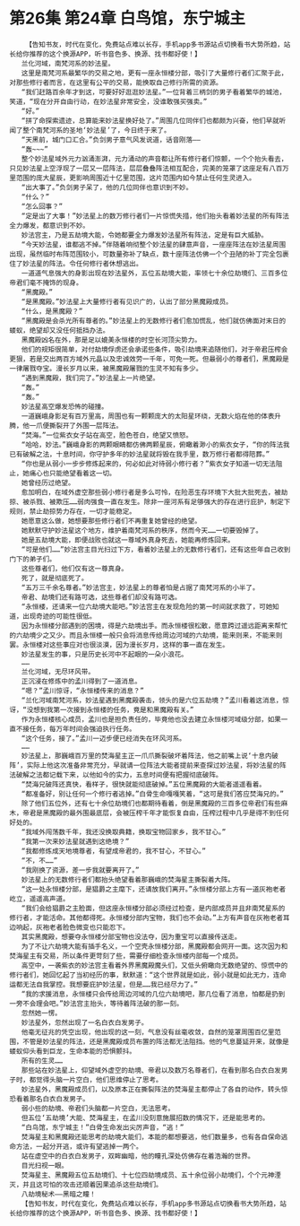 # 第26集 第24章 白鸟馆，东宁城主
        【告知书友，时代在变化，免费站点难以长存，手机app多书源站点切换看书大势所趋，站长给你推荐的这个换源APP，听书音色多、换源、找书都好使！】
       兰化河域，南梵河系的妙法星。
       这里是南梵河系最繁华的交易之地，更有一座永恒楼分部，吸引了大量修行者们汇聚于此，对那些修行者而言，在这里有公平的交易，能换取自己修行所需的资源。
       “我们赶路百余年才到这，可要好好逛逛妙法星。”一位背着三柄剑的男子看着繁华的城池，笑道，“现在分开自由行动，在妙法星非常安全，没谁敢强买强卖。”
       “好。”
       “拼了命探索遗迹，总算能来妙法星换好处了。”周围几位同伴们也都颇为兴奋，他们早就听闻了整个南梵河系的圣地‘妙法星’了，今日终于来了。
       “天黑前，城门口汇合。”负剑男子意气风发说道，话音刚落——
       “轰~~~”
       整个妙法星域外元力汹涌澎湃，元力涌动的声音都让所有修行者们惊颤，一个个抬头看去，只见妙法星上空浮现了一层又一层阵法，层层叠叠阵法相互配合，完美的笼罩了这座足有八百万里范围的庞大星辰，更影响周围近十亿里范围，这片范围内如今禁止任何生灵进入。
       “出大事了。”负剑男子呆了，他的几位同伴也意识到不妙。
       “什么？”
       “怎么回事？”
       “定是出了大事！”妙法星上的数万修行者们一片惊慌失措，他们抬头看着妙法星的所有阵法全力爆发，都意识到不妙。
       妙法宫主，乃是五劫境大能，令她都要全力爆发妙法星所有阵法，定是有巨大威胁。
       “今天妙法星，谁都逃不掉。”伴随着响彻整个妙法星的肆意声音，一座座阵法在妙法星周围出现，虽然临时布阵范围较小，可数量弥补了缺点，数十座阵法仿佛一个个丑陋的补丁完全包裹住了妙法星的阵法。令任何修行者休想逃出。
       一道道气息强大的身影出现在妙法星外，五位五劫境大能，率领七十余位劫境们、三百多位帝君们毫不掩饰的现身。
       “黑魔殿。”
       “是黑魔殿。”妙法星上大量修行者有见识广的，认出了部分黑魔殿成员。
       “什么，是黑魔殿？”
       “黑魔殿是会杀光所有尊者的。”妙法星上的无数修行者们愈加慌乱，他们就仿佛面对末日的蝼蚁，绝望却又没任何抵挡办法。
       黑魔殿凶名在外，那是足以媲美永恒楼的时空长河顶尖势力。
       他们的规矩很简单，对付劫境俘虏还会承诺些条件，吸引劫境来追随他们，对于帝君压榨会更狠，若是交出两百方域外元晶以及忠诚效劳一千年，可免一死。但最弱小的尊者们，黑魔殿是一律屠戮夺宝。漫长岁月以来，被黑魔殿屠戮的生灵不知有多少。
       “遇到黑魔殿，我们完了。”妙法星上一片绝望。
       “轰。”
       “轰。”
       妙法星高空爆发恐怖的碰撞。
       一道巍峨身影足有百万里高，周围也有一颗颗庞大的太阳星环绕，无数火焰在他的体表升腾，他一爪便撕裂开了外围一层阵法。
       “焚海。”一位紫衣女子站在高空，脸色苍白，绝望又愤怒。
       “哈哈，妙法。”巍峨身影的两颗眼睛都仿佛两颗星辰，俯瞰着渺小的紫衣女子，“你的阵法我已有破解之法，十息时间，你守护多年的妙法星就将毁在我手里，数万修行者都得陪葬。”
       “你也是从弱小一步步修炼起来的，何必如此对待弱小修行者？”紫衣女子知道一切无法阻止，她痛心也只能绝望看着这一切。
       她曾经历过绝望。
       愈加明白，在域外虚空那些弱小修行者是多么可怜，在险恶生存环境下大批大批死去，被劫掠、被杀戮、被欺压……弱肉强食一直在发生。除非一座河系有足够强大的存在进行庇护，制定下规则，禁止劫掠势力存在，一切才能稳定。
       她愿意这么做，她想要那些修行者们不再重复她曾经的绝望。
       她默默守护妙法星这个地方，维护着南梵河系的秩序，然而今天……一切要毁掉了。
       她是五劫境大能，即便战败也就这一尊域外真身死去，她能再修炼回来。
       “可是他们……”妙法宫主目光扫过下方，看着妙法星上的无数修行者们，还有这些年自己收到门下的弟子们。
       这些尊者们，他们仅有这一尊真身。
       死了，就是彻底死了。
       “五万三千余名尊者。”妙法宫主，妙法星上的尊者怕是占据了南梵河系的小半了。
       帝君、劫境们还有路可选，这些尊者们却没有路可选。
       “永恒楼，还请来一位六劫境大能吧。”妙法宫主在发现危险的第一时间就求救了，可她知道，出现奇迹的可能性很低。
       因为永恒楼分部遇到的困境，得是六劫境出手。而永恒楼很松散，愿意跨过遥远距离来帮忙的六劫境少之又少。而且永恒楼一般只会将消息传给周边河域的六劫境，能来则来，不能来则罢。永恒楼对这些事应对也很淡漠，因为漫长岁月，这样的事一直在发生。
       妙法星发生的事，只是历史长河中不起眼的一朵小浪花。
       ……
       兰化河域，无尽环风带。
       正沉浸在修炼中的孟川得到了一道消息。
       “嗯？”孟川惊讶，“永恒楼传来的消息？”
       “兰化河域南梵河系，妙法星遇到黑魔殿袭击，领头的是六位五劫境？”孟川看着这消息，惊讶，“没想到我第一次接到永恒楼的任务，竟是和黑魔殿有关。”
       作为永恒楼核心成员，孟川也是担负责任的，毕竟他也没去建立永恒楼河域级分部，如果一直不接任务，每万年时间会强迫执行任务。
       “这个任务，接了。”孟川一迈步便已经消失在环风河系。
       ……
       妙法星上，那巍峨百万里的焚海星主正一爪爪撕裂破坏着阵法，他之前嘴上说‘十息内破阵’，实际上他这次准备非常充分，早就请一位阵法大能者提前来查探过妙法星，将妙法星的阵法破解之法都记载下来，以他如今的实力，五息时间便有把握彻底破阵。
       “焚海兄破阵还真快，看样子，很快就能彻底破掉。”五位黑魔殿的大能者遥遥看着。
       “都准备好，别让任何一个修行者逃掉。”白骨生命嘎嘎笑着，“这可是我们答应焚海兄的。”
       除了他们五位外，还有七十余位劫境们也都期待看着，倒是黑魔殿的三百多位帝君们有些麻木，帝君是黑魔殿的最外围最底层，会被压榨千年才能恢复自由，压榨过程中几乎是得不到任何好处的。
       “我域外闯荡数千年，我还没换取典籍，换取宝物回家乡，我不甘心。”
       “我第一次来妙法星就遇到这绝境？”
       “我都修炼成天地境尊者，有望成帝君的，我不甘心，不甘心。”
       “不，不……”
       “我刚换了资源，差一步我就要离开了。”
       妙法星上的无数修行者们都抬头绝望看着那巍峨的焚海星主撕裂着大阵。
       “这一处永恒楼分部，是猖爵之主麾下，还请放我们离开。”永恒楼分部上方有一道灰袍老者屹立，遥遥高声道。
       “我们会给猖爵之主脸面，但这座永恒楼分部必须经过检查，是内部成员并且非南梵星系的修行者，才能活命。其他都得死。永恒楼分部内宝物，我们也不会动。”上方有声音在灰袍老者耳边响起，灰袍老者脸色微变也只能忍下。
       其实黑魔殿，想要夺永恒楼分部宝物也没法夺，因为重宝可以直接传送走。
       为了不让六劫境大能有插手名义，一个空壳永恒楼分部，黑魔殿都会网开一面。这次因为和焚海星主有交易，所以条件更苛刻了些，需要仔细检查永恒楼内部每一个成员。
       高空中，一袭紫衣的妙法宫主看着外界黑魔殿魔头们，又低头俯瞰向无数绝望的、惊慌中的修行者们，她回忆起了当初经历的事，默默道：“这个世界就是如此，弱小就是如此无力，连命运都无法自我掌控。我想要庇护妙法星，但是……我已经尽力了。”
       “我的求援消息，永恒楼只会传给周边河域的几位六劫境吧，那几位看了消息，怕都是扔到一旁不会理会吧。”妙法宫主抬头，等待着阵法破的那一刻。
       忽然她一愣。
       妙法星外，忽然出现了一名白衣白发男子。
       他毫无征兆的凭空出现，他出现的这一刻，气息没有丝毫收敛，自然的笼罩周围百亿里范围，不管是妙法星的阵法，还是黑魔殿成员布置的阵法都无法阻挡。他的气息蔓延开来，就像是蝼蚁仰头看到巨龙，生命本能的恐惧颤抖。
       所有的生灵……
       那些站在妙法星上，仰望域外虚空的劫境、帝君以及数万名尊者们，在看到那名白衣白发男子时，都觉得头脑一片空白，他们思维停止了思考。
       妙法星外，黑魔殿成员们，以及原本正在撕裂阵法的焚海星主都停止了各自的动作，转头惊恐看着那名白衣白发男子。
       弱小些的劫境、帝君们头脑都一片空白，无法思考。
       但五位‘五劫境’大能、焚海星主，在孟川没刻意施展招数的情况下，还是能思考的。
       “白鸟馆，东宁城主！”白骨生命发出尖厉声音，“逃！”
       焚海星主和黑魔殿还能思考的劫境大能们，本能的都想要逃，他们数量多，也有各自保命逃命方法，一起分开逃，或许有望逃掉一两个。
       站在虚空中的白衣白发男子，双眸幽暗，他的瞳孔深处仿佛存在着浩瀚的世界。
       目光扫视一眼。
       焚海星主、黑魔殿五位五劫境们、十七位四劫境成员、五十余位弱小劫境们，个个元神湮灭，并且这可怕的攻击还顺着因果追杀这些劫境们。
       八劫境秘术——黑暗之瞳！
       【告知书友，时代在变化，免费站点难以长存，手机app多书源站点切换看书大势所趋，站长给你推荐的这个换源APP，听书音色多、换源、找书都好使！】